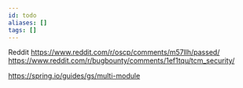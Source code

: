 ```yaml
---
id: todo
aliases: []
tags: []
---
```


Reddit
https://www.reddit.com/r/oscp/comments/m57llh/passed/
https://www.reddit.com/r/bugbounty/comments/1ef1tqu/tcm_security/

https://spring.io/guides/gs/multi-module

